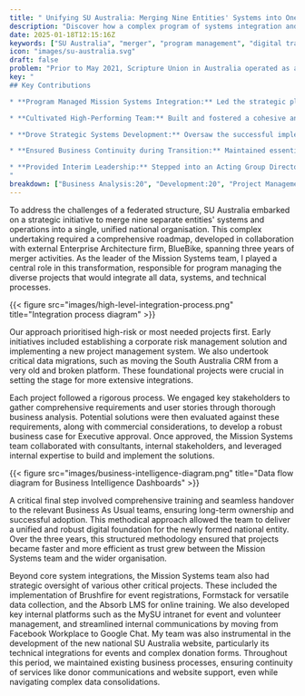 ```yaml
---
title: " Unifying SU Australia: Merging Nine Entities' Systems into One"
description: "Discover how a complex program of systems integration and data unification successfully merged nine separate entities, establishing a cohesive national digital foundation for SU Australia."
date: 2025-01-18T12:15:16Z
keywords: ["SU Australia", "merger", "program management", "digital transformation", "nonprofit", "systems integration", "data migration", "project management", "team leadership", "australia"]
icon: "images/su-australia.svg"
draft: false
problem: "Prior to May 2021, Scripture Union in Australia operated as a federated network of separate state and territory organisations. This decentralised structure led to significant inefficiencies and limited national strategic capabilities, hindering our ability to engage on a national level and establish a broader presence for communications, marketing, and fundraising."
key: "
## Key Contributions

* **Program Managed Mission Systems Integration:** Led the strategic planning and execution of numerous complex projects to consolidate nine separate entities' systems and data into a single, national platform for SU&nbsp;Australia over a three-year period.

* **Cultivated High-Performing Team:** Built and fostered a cohesive and productive Mission Systems team from diverse backgrounds, providing professional growth, training in key methodologies (including business analysis and PRINCE2 project management), and fostering strong stakeholder communication.

* **Drove Strategic Systems Development:** Oversaw the successful implementation of critical mission-enabling systems, including national CRM unification, event management, volunteer management, and corporate risk solutions.

* **Ensured Business Continuity during Transition:** Maintained essential business processes and technical support for ongoing operations throughout the merger, managing critical data flows and technical infrastructure while simultaneously delivering complex integration projects.

* **Provided Interim Leadership:** Stepped into an Acting Group Director role for Mission Support, maintaining departmental productivity and strategic direction during a leadership transition, including sourcing critical external expertise for the marketing team.
"
breakdown: ["Business Analysis:20", "Development:20", "Project Management:10", "Program Management:50"]
---
```


To address the challenges of a federated structure, SU&nbsp;Australia embarked on a strategic initiative to merge nine separate entities' systems and operations into a single, unified national organisation. This complex undertaking required a comprehensive roadmap, developed in collaboration with external Enterprise Architecture firm, BlueBike, spanning three years of merger activities. As the leader of the Mission Systems team, I played a central role in this transformation, responsible for program managing the diverse projects that would integrate all data, systems, and technical processes.

{{< figure src="images/high-level-integration-process.png" title="Integration process diagram" >}}


Our approach prioritised high-risk or most needed projects first. Early initiatives included establishing a corporate risk management solution and implementing a new project management system. We also undertook critical data migrations, such as moving the South Australia CRM from a very old and broken platform. These foundational projects were crucial in setting the stage for more extensive integrations.

Each project followed a rigorous process. We engaged key stakeholders to gather comprehensive requirements and user stories through thorough business analysis. Potential solutions were then evaluated against these requirements, along with commercial considerations, to develop a robust business case for Executive approval. Once approved, the Mission Systems team collaborated with consultants, internal stakeholders, and leveraged internal expertise to build and implement the solutions.

{{< figure src="images/business-intelligence-diagram.png" title="Data flow diagram for Business Intelligence Dashboards" >}}

A critical final step involved comprehensive training and seamless handover to the relevant Business As Usual teams, ensuring long-term ownership and successful adoption. This methodical approach allowed the team to deliver a unified and robust digital foundation for the newly formed national entity. Over the three years, this structured methodology ensured that projects became faster and more efficient as trust grew between the Mission Systems team and the wider organisation.

Beyond core system integrations, the Mission Systems team also had strategic oversight of various other critical projects. These included the implementation of Brushfire for event registrations, Formstack for versatile data collection, and the Absorb LMS for online training. We also developed key internal platforms such as the MySU intranet for event and volunteer management, and streamlined internal communications by moving from Facebook Workplace to Google Chat. My team was also instrumental in the development of the new national SU&nbsp;Australia website, particularly its technical integrations for events and complex donation forms. Throughout this period, we maintained existing business processes, ensuring continuity of services like donor communications and website support, even while navigating complex data consolidations.
